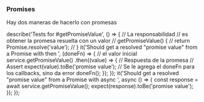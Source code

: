 ### Promises

Hay dos maneras de hacerlo con promesas

  describe('Tests for #getPromiseValue', () => {
    // La responsabilidad 
    // es obtener la promesa resuelta con un valor
    // getPromiseValue() {
    //   return Promise.resolve('value');
    // }
    it('Should get a resolved "promise value" from a Promise with then ', (doneFn) => {
      // el valor inicial
      service.getPromiseValue()
      .then((value) => {
        // Respuesta de la promesa
        // Assert
        expect(value).toBe('promise value');
        // Se le agrega el doneFn para los callbacks, sino da error
        doneFn();
      });
    });
    it('Should get a resolved "promise value" from a Promise with async ', async () => {
      const response = await service.getPromiseValue();
      expect(response).toBe('promise value');
    });
  });